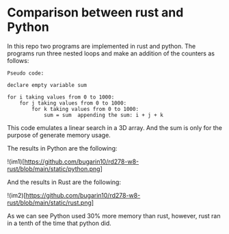 # Comparison between rust and Python

In this repo two programs are implemented in rust and python. The programs run three nested loops and make an addition of the counters as follows:

```
Pseudo code:

declare empty variable sum

for i taking values from 0 to 1000:
    for j taking values from 0 to 1000:
        for k taking values from 0 to 1000:
            sum = sum  appending the sum: i + j + k
```

This code emulates a linear search in a 3D array. And the sum is only for the purpose of generate memory usage.

The results in Python are the following:

!(im1)[https://github.com/bugarin10/rd278-w8-rust/blob/main/static/python.png]

And the results in Rust are the following:

!(im2)[https://github.com/bugarin10/rd278-w8-rust/blob/main/static/rust.png]

As we can see Python used 30% more memory than rust, however, rust ran in a tenth of the time that python did.

